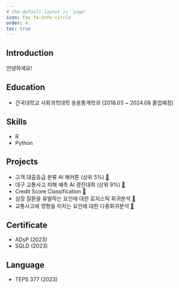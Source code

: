 ```yaml
---
# the default layout is 'page'
icon: fas fa-info-circle
order: 4
toc: true
---
```

## Introduction
안녕하세요! 

## Education
- 건국대학교 사회과학대학 응용통계학과 (2018.03 ~ 2024.08 졸업예정)

## Skills
- R
- Python

## Projects
- 고객 대출등급 분류 AI 해커톤 (상위 5%) [🔗](https://hyeong8465.github.io/posts/%EA%B3%A0%EA%B0%9D%EB%8C%80%EC%B6%9C%EB%93%B1%EA%B8%89%EB%B6%84%EB%A5%98AI%ED%95%B4%EC%BB%A4%ED%86%A4)
- 대구 교통사고 피해 예측 AI 경진대회 (상위 9%) [🔗](../_posts/2024-03-17-대구교통사고피해예측AI경진대회.md)
- Credit Score Classification [🔗](/_posts/2024-03-17-CreditScoreClassification.md)
- 심장 질환을 유발하는 요인에 대한 로지스틱 회귀분석 [🔗](../_posts/2024-03-17-심장질환에영향을미치는요인로지스틱회귀분석.md)
- 교통사고에 영향을 미치는 요인에 대한 다중회귀분석 [🔗](../_posts/2024-03-17-교통사고에영향을미치는요인에대한다중회귀분석.md)

## Certificate
- ADsP (2023)
- SQLD (2023)

## Language
- TEPS 377 (2023)

